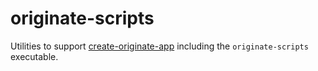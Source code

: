 # originate-scripts

Utilities to support [create-originate-app](https://www.npmjs.com/package/create-originate-app)
including the `originate-scripts` executable.
